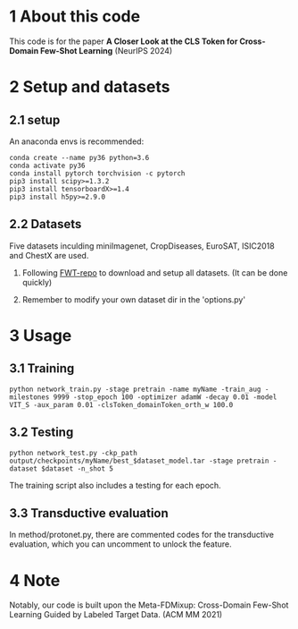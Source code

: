 # 1 About this code
This code is for the paper **A Closer Look at the CLS Token for Cross-Domain Few-Shot Learning** (NeurIPS 2024)



# 2 Setup and datasets

## 2.1 setup

An anaconda envs is recommended:

```
conda create --name py36 python=3.6
conda activate py36
conda install pytorch torchvision -c pytorch
pip3 install scipy>=1.3.2
pip3 install tensorboardX>=1.4
pip3 install h5py>=2.9.0
```


## 2.2 Datasets
Five datasets inculding miniImagenet, CropDiseases, EuroSAT, ISIC2018 and ChestX are used.

1. Following [FWT-repo](https://github.com/hytseng0509/CrossDomainFewShot) to download and setup all datasets. (It can be done quickly)

2. Remember to modify your own dataset dir in the 'options.py'


# 3 Usage
## 3.1 Training
```
python network_train.py -stage pretrain -name myName -train_aug -milestones 9999 -stop_epoch 100 -optimizer adamW -decay 0.01 -model VIT_S -aux_param 0.01 -clsToken_domainToken_orth_w 100.0
```

## 3.2 Testing
```
python network_test.py -ckp_path output/checkpoints/myName/best_$dataset_model.tar -stage pretrain -dataset $dataset -n_shot 5 
```

The training script also includes a testing for each epoch.


## 3.3 Transductive evaluation

In method/protonet.py, there are commented codes for the transductive evaluation, which you can uncomment to unlock the feature.


# 4 Note
Notably, our code is built upon the Meta-FDMixup: Cross-Domain Few-Shot Learning Guided by Labeled Target Data. (ACM MM 2021)

